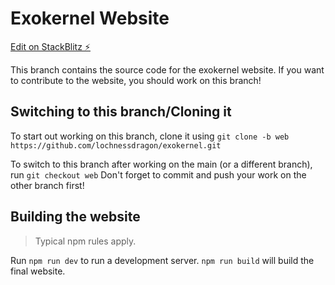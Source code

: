 # Exokernel Website

[Edit on StackBlitz ⚡️](https://stackblitz.com/edit/sveltejs-kit-template-default-huzdu3)

This branch contains the source code for the exokernel website. If you want to contribute to the website, you should work on this branch!

## Switching to this branch/Cloning it

To start out working on this branch, clone it using ```git clone -b web https://github.com/lochnessdragon/exokernel.git```

To switch to this branch after working on the main (or a different branch), run ```git checkout web``` Don't forget to commit and push your work on the other branch first!

## Building the website

> Typical npm rules apply.

Run ```npm run dev``` to run a development server. 
```npm run build``` will build the final website.
